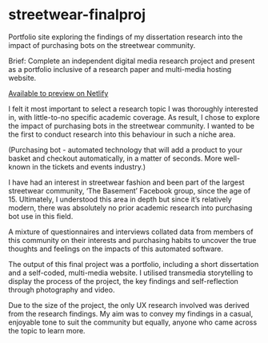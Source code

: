 # streetwear-finalproj
Portfolio site exploring the findings of my dissertation research into the impact of purchasing bots on the streetwear community.

Brief: Complete an independent digital media research project and present as a portfolio inclusive of a research paper and multi-media hosting website.

<a href="https://fi-hammond-finalproj.netlify.app">Available to preview on Netlify</a>

I felt it most important to select a research topic I was thoroughly interested in, with little-to-no specific academic coverage. As result, I chose to explore the impact of purchasing bots in the streetwear community. I wanted to be the first to conduct research into this behaviour in such a niche area.

(Purchasing bot - automated technology that will add a product to your basket and checkout automatically, in a matter of seconds. More well-known in the tickets and events industry.)

I have had an interest in streetwear fashion and been part of the largest streetwear community, ‘The Basement’ Facebook group, since the age of 15. Ultimately, I understood this area in depth but since it’s relatively modern, there was absolutely no prior academic research into purchasing bot use in this field.

A mixture of questionnaires and interviews collated data from members of this community on their interests and purchasing habits to uncover the true thoughts and feelings on the impacts of this automated software.

The output of this final project was a portfolio, including a short dissertation and a self-coded, multi-media website. I utilised transmedia storytelling to display the process of the project, the key findings and self-reflection through photography and video.

Due to the size of the project, the only UX research involved was derived from the research findings. My aim was to convey my findings in a casual, enjoyable tone to suit the community but equally, anyone who came across the topic to learn more.
